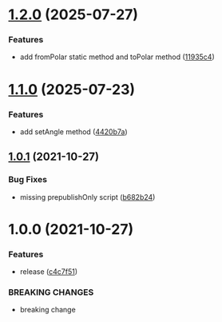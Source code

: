 # [1.2.0](https://github.com/s-r-x/contra/compare/v1.1.0...v1.2.0) (2025-07-27)


### Features

* add fromPolar static method and toPolar method ([11935c4](https://github.com/s-r-x/contra/commit/11935c4a9289576a249c2bf7f674c098bc4556bd))

# [1.1.0](https://github.com/s-r-x/contra/compare/v1.0.1...v1.1.0) (2025-07-23)


### Features

* add setAngle method ([4420b7a](https://github.com/s-r-x/contra/commit/4420b7a22374f8bd5426aa855199d0ef1141fb31))

## [1.0.1](https://github.com/s-r-x/contra/compare/v1.0.0...v1.0.1) (2021-10-27)


### Bug Fixes

* missing prepublishOnly script ([b682b24](https://github.com/s-r-x/contra/commit/b682b2428ccce319f713de346a8f807d95cdaa37))

# 1.0.0 (2021-10-27)


### Features

* release ([c4c7f51](https://github.com/s-r-x/contra/commit/c4c7f51dc08ad0f8fc47068eba5c0dc0025dff9a))


### BREAKING CHANGES

* breaking change
